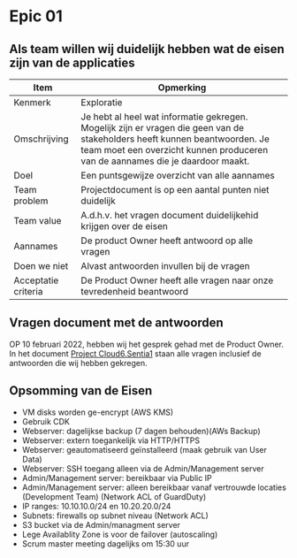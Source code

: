 # Epic 01
## Als team willen wij duidelijk hebben wat de eisen zijn van de applicaties

| Item | Opmerking |
| ---- | --------- |
| Kenmerk | Exploratie |
| Omschrijving | Je hebt al heel wat informatie gekregen. Mogelijk zijn er vragen die geen van de stakeholders heeft kunnen beantwoorden. Je team moet een overzicht kunnen produceren van de aannames die je daardoor maakt. |
| Doel | Een puntsgewijze overzicht van alle aannames |
| Team problem | Projectdocument is op een aantal punten niet duidelijk | 
| Team value | A.d.h.v. het vragen document duidelijkehid krijgen over de eisen |
| Aannames | De product Owner heeft antwoord op alle vragen |
| Doen we niet | Alvast antwoorden invullen bij de vragen |
| Acceptatie criteria | De Product Owner heeft alle vragen naar onze tevredenheid beantwoord |

## Vragen document met de antwoorden
OP 10 februari 2022, hebben wij het gesprek gehad met de Product Owner. In het document [Project Cloud6.Sentia1](https://docs.google.com/document/d/1pNPWIce4kDnR9kopbH4t7jD9nX6LFySnBpsTfaWT_r4/edit#heading=h.higkk7mphvwd) staan alle vragen inclusief de antwoorden die wij hebben gekregen.

## Opsomming van de Eisen
- VM disks worden ge-encrypt (AWS KMS)
- Gebruik CDK
- Webserver: dagelijkse backup (7 dagen behouden)(AWs Backup)
- Webserver: extern toegankelijk via HTTP/HTTPS
- Webserver: geautomatiseerd geïnstalleerd (maak gebruik van User Data)
- Webserver: SSH toegang alleen via de Admin/Management server
- Admin/Management server: bereikbaar via Public IP
- Admin/Management server: alleen bereikbaar vanaf vertrouwde locaties (Development Team) (Network ACL of GuardDuty)
- IP ranges: 10.10.10.0/24 en 10.20.20.0/24
- Subnets: firewalls op subnet niveau (Network ACL)
- S3 bucket via de Admin/managment server
- Lege Availablity Zone is voor de failover (autoscaling)
- Scrum master meeting dagelijks om 15:30 uur